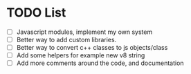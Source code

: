 # TODO List

- [ ] Javascript modules, implement my own system 
- [ ] Better way to add custom libraries.
- [ ] Better way to convert c++ classes to js objects/class
- [ ] Add some helpers for example new v8 string
- [ ] Add more comments around the code, and documentation